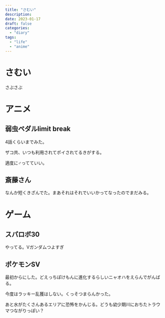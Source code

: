 ```yaml
---
title: "さむい"
description:
date: 2023-01-17
draft: false
categories:
  - "diary"
tags:
  - "life"
  - "anime"
---
```


# さむい

さぶさぶ

# アニメ

## 弱虫ペダルlimit break

4話くらいまでみた。

ザコ共、いつも利用されてポイされてるきがする。

適度に♂ってていい。

## 斎藤さん

なんか短くきざんでた。まあそれはそれでいいかってなったのでまだみる。

# ゲーム

## スパロボ30

やってる。Vガンダムつよすぎ

## ポケモンSV

最初からにした。どえっちぽけもんに進化するらしいニャオハをえらんでがんばる。

今度はラッキー乱獲はしない。くっそつまらんかった。

あと水がたくさんあるエリアに恐怖をかんじる。どうも幼少期川におちたトラウマつながりっぽい？
